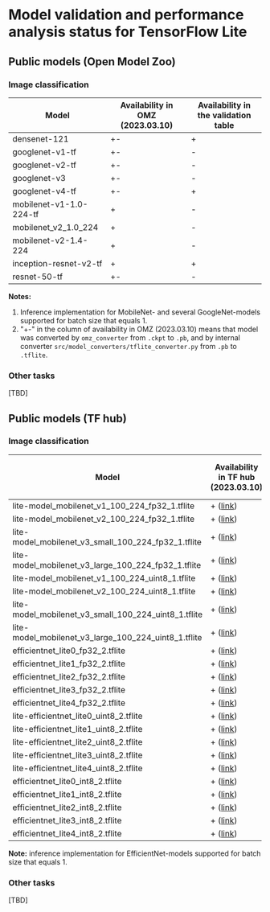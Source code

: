 # Model validation and performance analysis status for TensorFlow Lite

## Public models (Open Model Zoo)

### Image classification

Model | Availability in OMZ (2023.03.10) | Availability in the validation table |
-|-|-|
densenet-121|+-|+|
googlenet-v1-tf|+-|-|
googlenet-v2-tf|+-|-|
googlenet-v3|+-|-|
googlenet-v4-tf|+-|+|
mobilenet-v1-1.0-224-tf|+|-|
mobilenet_v2_1.0_224|+|-|
mobilenet-v2-1.4-224|+|-|
inception-resnet-v2-tf|+|+|
resnet-50-tf|+-|-|

**Notes:**

1. Inference implementation for MobileNet- and several
   GoogleNet-models supported for batch size that equals 1.
2. "+-" in the column of availability in OMZ (2023.03.10)
   means that model was converted by `omz_converter` from `.ckpt`
   to `.pb`, and by internal converter `src/model_converters/tflite_converter.py`
   from `.pb` to `.tflite`.

### Other tasks

[TBD]

## Public models (TF hub)

### Image classification

Model | Availability in TF hub (2023.03.10) | Availability in the validation table |
-|-|-|
lite-model_mobilenet_v1_100_224_fp32_1.tflite|+ ([link][mobilenet_v1_100_224_fp32_1])|+|
lite-model_mobilenet_v2_100_224_fp32_1.tflite|+ ([link][mobilenet_v2_100_224_fp32_1])|+|
lite-model_mobilenet_v3_small_100_224_fp32_1.tflite|+ ([link][mobilenet_v3_small_100_224_fp32_1])|+|
lite-model_mobilenet_v3_large_100_224_fp32_1.tflite|+ ([link][mobilenet_v3_large_100_224_fp32_1])|+|
lite-model_mobilenet_v1_100_224_uint8_1.tflite|+ ([link][mobilenet_v1_100_224_uint8_1])|+|
lite-model_mobilenet_v2_100_224_uint8_1.tflite|+ ([link][mobilenet_v2_100_224_uint8_1])|+|
lite-model_mobilenet_v3_small_100_224_uint8_1.tflite|+ ([link][mobilenet_v3_small_100_224_uint8_1])|+|
lite-model_mobilenet_v3_large_100_224_uint8_1.tflite|+ ([link][mobilenet_v3_large_100_224_uint8_1])|+|
efficientnet_lite0_fp32_2.tflite|+ ([link][efficientnet_lite0_fp32_2])|-|
efficientnet_lite1_fp32_2.tflite|+ ([link][efficientnet_lite1_fp32_2])|-|
efficientnet_lite2_fp32_2.tflite|+ ([link][efficientnet_lite2_fp32_2])|-|
efficientnet_lite3_fp32_2.tflite|+ ([link][efficientnet_lite3_fp32_2])|-|
efficientnet_lite4_fp32_2.tflite|+ ([link][efficientnet_lite4_fp32_2])|-|
lite-efficientnet_lite0_uint8_2.tflite|+ ([link][efficientnet_lite0_uint8_2])|-|
lite-efficientnet_lite1_uint8_2.tflite|+ ([link][efficientnet_lite1_uint8_2])|-|
lite-efficientnet_lite2_uint8_2.tflite|+ ([link][efficientnet_lite2_uint8_2])|-|
lite-efficientnet_lite3_uint8_2.tflite|+ ([link][efficientnet_lite3_uint8_2])|-|
lite-efficientnet_lite4_uint8_2.tflite|+ ([link][efficientnet_lite4_uint8_2])|-|
efficientnet_lite0_int8_2.tflite|+ ([link][efficientnet_lite0_int8_2])|-|
efficientnet_lite1_int8_2.tflite|+ ([link][efficientnet_lite1_int8_2])|-|
efficientnet_lite2_int8_2.tflite|+ ([link][efficientnet_lite2_int8_2])|-|
efficientnet_lite3_int8_2.tflite|+ ([link][efficientnet_lite3_int8_2])|-|
efficientnet_lite4_int8_2.tflite|+ ([link][efficientnet_lite4_int8_2])|-|

**Note:** inference implementation for EfficientNet-models
supported for batch size that equals 1.

### Other tasks

[TBD]


<!-- LINKS -->
[mobilenet_v1_100_224_fp32_1]: https://tfhub.dev/iree/lite-model/mobilenet_v1_100_224/fp32/1
[mobilenet_v2_100_224_fp32_1]: https://tfhub.dev/iree/lite-model/mobilenet_v2_100_224/fp32/1
[mobilenet_v3_small_100_224_fp32_1]: https://tfhub.dev/iree/lite-model/mobilenet_v3_small_100_224/fp32/1
[mobilenet_v3_large_100_224_fp32_1]: https://tfhub.dev/iree/lite-model/mobilenet_v3_large_100_224/fp32/1
[mobilenet_v1_100_224_uint8_1]: https://tfhub.dev/iree/lite-model/mobilenet_v1_100_224/uint8/1
[mobilenet_v2_100_224_uint8_1]: https://tfhub.dev/iree/lite-model/mobilenet_v2_100_224/uint8/1
[mobilenet_v3_small_100_224_uint8_1]: https://tfhub.dev/iree/lite-model/mobilenet_v3_small_100_224/uint8/1
[mobilenet_v3_large_100_224_uint8_1]: https://tfhub.dev/iree/lite-model/mobilenet_v3_large_100_224/uint8/1
[efficientnet_lite0_fp32_2]: https://tfhub.dev/tensorflow/lite-model/efficientnet/lite0/fp32/2
[efficientnet_lite1_fp32_2]: https://tfhub.dev/tensorflow/lite-model/efficientnet/lite1/fp32/2
[efficientnet_lite2_fp32_2]: https://tfhub.dev/tensorflow/lite-model/efficientnet/lite2/fp32/2
[efficientnet_lite3_fp32_2]: https://tfhub.dev/tensorflow/lite-model/efficientnet/lite3/fp32/2
[efficientnet_lite4_fp32_2]: https://tfhub.dev/tensorflow/lite-model/efficientnet/lite4/fp32/2
[efficientnet_lite0_uint8_2]: https://tfhub.dev/tensorflow/lite-model/efficientnet/lite0/uint8/2
[efficientnet_lite1_uint8_2]: https://tfhub.dev/tensorflow/lite-model/efficientnet/lite1/uint8/2
[efficientnet_lite2_uint8_2]: https://tfhub.dev/tensorflow/lite-model/efficientnet/lite2/uint8/2
[efficientnet_lite3_uint8_2]: https://tfhub.dev/tensorflow/lite-model/efficientnet/lite3/uint8/2
[efficientnet_lite4_uint8_2]: https://tfhub.dev/tensorflow/lite-model/efficientnet/lite4/uint8/2
[efficientnet_lite0_int8_2]: https://tfhub.dev/tensorflow/lite-model/efficientnet/lite0/int8/2
[efficientnet_lite1_int8_2]: https://tfhub.dev/tensorflow/lite-model/efficientnet/lite1/int8/2
[efficientnet_lite2_int8_2]: https://tfhub.dev/tensorflow/lite-model/efficientnet/lite2/int8/2
[efficientnet_lite3_int8_2]: https://tfhub.dev/tensorflow/lite-model/efficientnet/lite3/int8/2
[efficientnet_lite4_int8_2]: https://tfhub.dev/tensorflow/lite-model/efficientnet/lite4/int8/2

